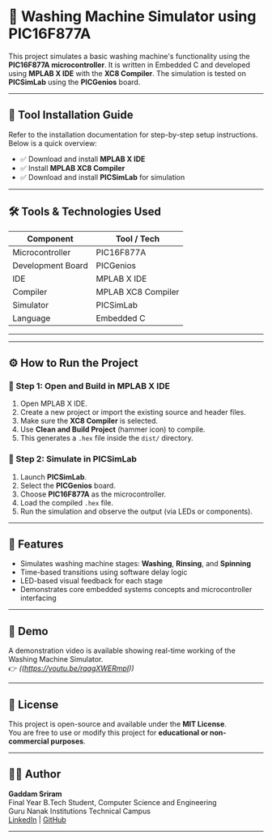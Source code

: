 # 🧼 Washing Machine Simulator using PIC16F877A

This project simulates a basic washing machine's functionality using the **PIC16F877A microcontroller**. It is written in Embedded C and developed using **MPLAB X IDE** with the **XC8 Compiler**. The simulation is tested on **PICSimLab** using the **PICGenios** board.

---

## 🔧 Tool Installation Guide

Refer to the installation documentation for step-by-step setup instructions. Below is a quick overview:

- ✅ Download and install **MPLAB X IDE**
- ✅ Install **MPLAB XC8 Compiler**
- ✅ Download and install **PICSimLab** for simulation

---

## 🛠️ Tools & Technologies Used

| Component       | Tool / Tech                |
|----------------|----------------------------|
| Microcontroller| PIC16F877A                 |
| Development Board | PICGenios               |
| IDE            | MPLAB X IDE                |
| Compiler       | MPLAB XC8 Compiler         |
| Simulator      | PICSimLab                  |
| Language       | Embedded C                 |

---


---

## ⚙️ How to Run the Project

### 🧱 Step 1: Open and Build in MPLAB X IDE

1. Open MPLAB X IDE.
2. Create a new project or import the existing source and header files.
3. Make sure the **XC8 Compiler** is selected.
4. Use **Clean and Build Project** (hammer icon) to compile.
5. This generates a `.hex` file inside the `dist/` directory.

### 🧪 Step 2: Simulate in PICSimLab

1. Launch **PICSimLab**.
2. Select the **PICGenios** board.
3. Choose **PIC16F877A** as the microcontroller.
4. Load the compiled `.hex` file.
5. Run the simulation and observe the output (via LEDs or components).

---

## 🎯 Features

- Simulates washing machine stages: **Washing**, **Rinsing**, and **Spinning**
- Time-based transitions using software delay logic
- LED-based visual feedback for each stage
- Demonstrates core embedded systems concepts and microcontroller interfacing

---

## 📸 Demo

A demonstration video is available showing real-time working of the Washing Machine Simulator.  
👉 *((https://youtu.be/rqagXWERmpI))*

---

## 📑 License

This project is open-source and available under the **MIT License**.  
You are free to use or modify this project for **educational or non-commercial purposes**.

---

## 🙋‍♂️ Author

**Gaddam Sriram**  
Final Year B.Tech Student, Computer Science and Engineering  
Guru Nanak Institutions Technical Campus  
[LinkedIn](www.linkedin.com/in/sriram-gaddam-a583b2278) | [GitHub](https://github.com/sriramgaddam1)

---


